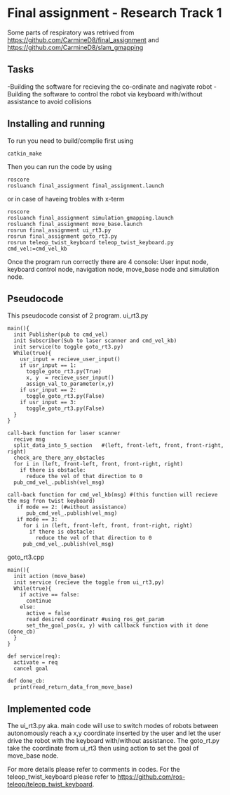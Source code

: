 Final assignment - Research Track 1
================================

Some parts of respiratory was retrived from https://github.com/CarmineD8/final_assignment and https://github.com/CarmineD8/slam_gmapping

Tasks
--------------------
-Building the software for recieving the co-ordinate and nagivate robot
-Building the software to control the robot via keyboard with/without assistance to avoid collisions

Installing and running
----------------------
To run you need to build/complie first using
```Shell
catkin_make
```
Then you can run the code by using
```Shell
roscore
rosluanch final_assignment final_assignment.launch
```

or in case of haveing trobles with x-term

```Shell
roscore
rosluanch final_assignment simulation_gmapping.launch
rosluanch final_assignment move_base.launch
rosrun final_assignment ui_rt3.py
rosrun final_assignment goto_rt3.py
rosrun teleop_twist_keyboard teleop_twist_keyboard.py cmd_vel:=cmd_vel_kb
```

Once the program run correctly there are 4 console: User input node, keyboard control node, navigation node, move_base node and simulation node.

Pseudocode
--------------------
This pseudocode consist of 2 program.
ui_rt3.py
```
main(){
  init Publisher(pub to cmd_vel)
  init Subscriber(Sub to laser scanner and cmd_vel_kb)
  init service(to toggle goto_rt3.py)
  While(true){
    usr_input = recieve_user_input()
    if usr_input == 1:
      toggle_goto_rt3.py(True)
      x, y  = recieve_user_input()
      assign_val_to_parameter(x,y)
    if usr_input == 2:
      toggle_goto_rt3.py(False)
    if usr_input == 3:
      toggle_goto_rt3.py(False)
  }
}

call-back function for laser scanner
  recive msg
  split_data_into_5_section   #(left, front-left, front, front-right, right)
  check_are_there_any_obstacles
  for i in (left, front-left, front, front-right, right)
    if there is obstacle:
      reduce the vel of that direction to 0
  pub_cmd_vel_.publish(vel_msg)

call-back function for cmd_vel_kb(msg) #(this function will recieve the msg fron twist keyboard)
   if mode == 2: (#without assistance)
      pub_cmd_vel_.publish(vel_msg)
   if mode == 3:
     for i in (left, front-left, front, front-right, right)
       if there is obstacle:
         reduce the vel of that direction to 0
     pub_cmd_vel_.publish(vel_msg)
```
goto_rt3.cpp
```
main(){
  init action (move_base)
  init service (recieve the toggle from ui_rt3,py)
  While(true){
    if active == false:
      continue
    else:
      active = false
      read desired coordinatr #using ros_get_param
      set_the_goal_pos(x, y) with callback function with it done (done_cb)
  }
}

def service(req):
  activate = req
  cancel goal

def done_cb:
  print(read_return_data_from_move_base)

```


Implemented code
--------------------
The ui_rt3.py aka. main code will use to switch modes of robots between autonomously reach a x,y coordinate inserted by the user and  let the user drive the robot with the keyboard with/without assistance.
The goto_rt.py take the coordinate from ui_rt3 then using action to set the goal of move_base node.

For more details please refer to comments in codes.
For the teleop_twist_keyboard please refer to https://github.com/ros-teleop/teleop_twist_keyboard.
